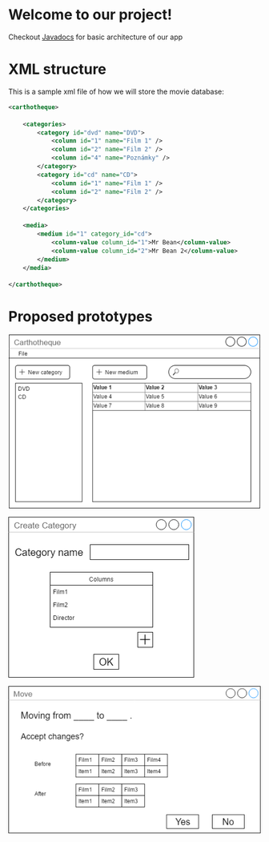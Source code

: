 ---
---

# Welcome to our project!

Checkout [Javadocs](documentation.html) for basic architecture of our app

# XML structure

This is a sample xml file of how we will store the movie database:

```xml
<carthotheque>

    <categories>
        <category id="dvd" name="DVD">
            <column id="1" name="Film 1" />
            <column id="2" name="Film 2" />
            <column id="4" name="Poznámky" />
        </category>
        <category id="cd" name="CD">
            <column id="1" name="Film 1" />
            <column id="2" name="Film 2" />
        </category>
    </categories>

    <media>
        <medium id="1" category_id="cd">
            <column-value column_id="1">Mr Bean</column-value>
            <column-value column_id="2">Mr Bean 2</column-value>
        </medium>
    </media>

</carthotheque>
```


# Proposed prototypes

![Main UI](images/main-window.png)

![Creating New Category UI](images/create-category-window.png)

![Moving Medium UI](images/move-media-window.png)

